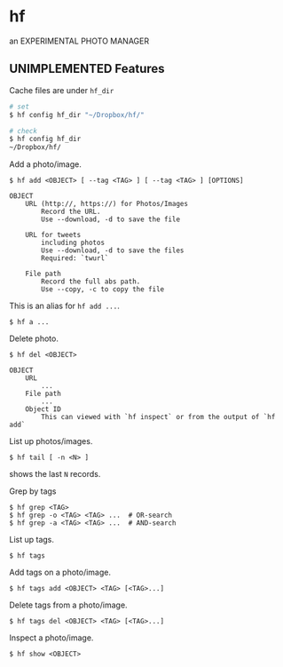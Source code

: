 # hf

an EXPERIMENTAL PHOTO MANAGER

## UNIMPLEMENTED Features

Cache files are under `hf_dir`

```bash
# set
$ hf config hf_dir "~/Dropbox/hf/"

# check
$ hf config hf_dir
~/Dropbox/hf/
```

Add a photo/image.

```
$ hf add <OBJECT> [ --tag <TAG> ] [ --tag <TAG> ] [OPTIONS]

OBJECT
    URL (http://, https://) for Photos/Images
        Record the URL.
        Use --download, -d to save the file

    URL for tweets
        including photos
        Use --download, -d to save the files
        Required: `twurl`

    File path
        Record the full abs path.
        Use --copy, -c to copy the file
```

This is an alias for `hf add ...`.

```
$ hf a ...
```

Delete photo.

```
$ hf del <OBJECT>

OBJECT
    URL
        ...
    File path
        ...
    Object ID
        This can viewed with `hf inspect` or from the output of `hf add`
```

List up photos/images.

```
$ hf tail [ -n <N> ]
```

shows the last `N` records.

Grep by tags

```
$ hf grep <TAG>
$ hf grep -o <TAG> <TAG> ...  # OR-search
$ hf grep -a <TAG> <TAG> ...  # AND-search
```

List up tags.

```
$ hf tags
```

Add tags on a photo/image.

```
$ hf tags add <OBJECT> <TAG> [<TAG>...]
```

Delete tags from a photo/image.

```
$ hf tags del <OBJECT> <TAG> [<TAG>...]
```

Inspect a photo/image.

```
$ hf show <OBJECT>
```
